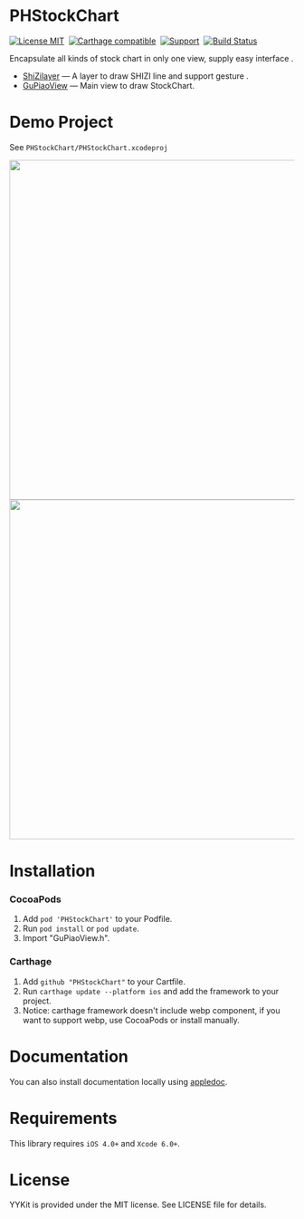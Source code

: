 PHStockChart
==============

[![License MIT](https://img.shields.io/badge/license-MIT-green.svg?style=flat)](https://raw.githubusercontent.com/ibireme/YYKit/master/LICENSE)&nbsp;
[![Carthage compatible](https://img.shields.io/badge/Carthage-compatible-4BC51D.svg?style=flat)](https://github.com/Carthage/Carthage)&nbsp;
[![Support](https://img.shields.io/badge/support-iOS%206%2B%20-blue.svg?style=flat)](https://www.apple.com/nl/ios/)&nbsp;
[![Build Status]()]()


Encapsulate all kinds of stock chart in only one view, supply easy interface .


* [ShiZilayer](https://github.com/HeterPu/PHStockChart) — A layer to draw SHIZI line and support gesture .
* [GuPiaoView](https://github.com/HeterPu/PHStockChart) — Main view to draw StockChart.


Demo Project
==============
See `PHStockChart/PHStockChart.xcodeproj`

<img src="https://raw.github.com/HeterPu/PHStockChart/master/PHStockChart/demo/snapshot/fenshi.png" width="600"><br/>
<img src="https://raw.github.com/HeterPu/PHStockChart/master/PHStockChart/demo/snapshot/lazhutu.png" width="600">


Installation
==============

### CocoaPods

1. Add `pod 'PHStockChart'` to your Podfile.
2. Run `pod install` or `pod update`.
3. Import \"GuPiaoView.h\".


### Carthage

1. Add `github "PHStockChart"` to your Cartfile.
2. Run `carthage update --platform ios` and add the framework to your project.
4. Notice: carthage framework doesn't include webp component, if you want to support webp, use CocoaPods or install manually.



Documentation
==============
You can also install documentation locally using [appledoc](https://github.com/tomaz/appledoc).


Requirements
==============
This library requires `iOS 4.0+` and `Xcode 6.0+`.


License
==============
YYKit is provided under the MIT license. See LICENSE file for details.





